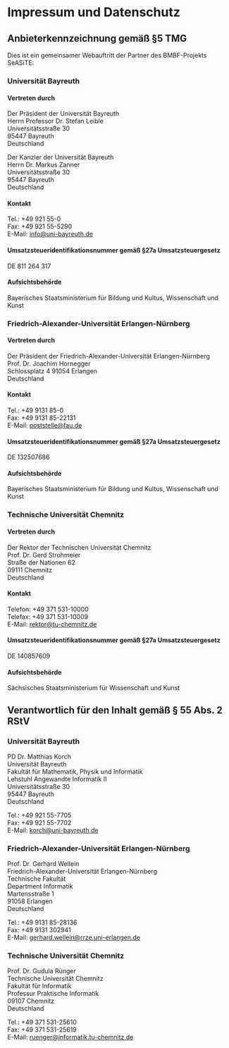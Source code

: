# Impressum und Datenschutz

## Anbieterkennzeichnung gemäß §5 TMG

Dies ist ein gemeinsamer Webauftritt der Partner des BMBF-Projekts SeASiTE:

### Universität Bayreuth

#### Vertreten durch

Der Präsident der Universität Bayreuth  
Herrn Professor Dr. Stefan Leible  
Universitätsstraße 30  
95447 Bayreuth  
Deutschland

Der Kanzler der Universität Bayreuth  
Herrn Dr. Markus Zanner  
Universitätsstraße 30  
95447 Bayreuth  
Deutschland

#### Kontakt

Tel.: +49 921 55-0  
Fax:  +49 921 55-5290  
E-Mail: info@uni-bayreuth.de

#### Umsatzsteueridentifikationsnummer gemäß §27a Umsatzsteuergesetz

DE 811 264 317

#### Aufsichtsbehörde

Bayerisches Staatsministerium für Bildung und Kultus, Wissenschaft und Kunst

### Friedrich-Alexander-Universität Erlangen-Nürnberg

#### Vertreten durch

Der Präsident der Friedrich-Alexander-Universität Erlangen-Nürnberg  
Prof. Dr. Joachim Hornegger  
Schlossplatz 4
91054 Erlangen  
Deutschland

#### Kontakt

Tel.: +49 9131 85-0  
Fax:  +49 9131 85-22131  
E-Mail: poststelle@fau.de

#### Umsatzsteueridentifikationsnummer gemäß §27a Umsatzsteuergesetz

DE 132507686

#### Aufsichtsbehörde

Bayerisches Staatsministerium für Bildung und Kultus, Wissenschaft und Kunst

### Technische Universität Chemnitz

#### Vertreten durch

Der Rektor der Technischen Universität Chemnitz  
Prof. Dr. Gerd Strohmeier  
Straße der Nationen 62  
09111 Chemnitz  
Deutschland

#### Kontakt

Telefon: +49 371 531-10000  
Telefax: +49 371 531-10009  
E-Mail: rektor@tu-chemnitz.de

#### Umsatzsteueridentifikationsnummer gemäß §27a Umsatzsteuergesetz

DE 140857609

#### Aufsichtsbehörde

Sächsisches Staatsministerium für Wissenschaft und Kunst

## Verantwortlich für den Inhalt gemäß § 55 Abs. 2 RStV

### Universität Bayreuth

PD Dr. Matthias Korch  
Universität Bayreuth  
Fakultät für Mathematik, Physik und Informatik  
Lehstuhl Angewandte Informatik II  
Universitätsstraße 30  
95447 Bayreuth  
Deutschland

Tel.: +49 921 55-7705  
Fax:  +49 921 55-7702  
E-Mail: korch@uni-bayreuth.de

### Friedrich-Alexander-Universität Erlangen-Nürnberg

Prof. Dr. Gerhard Wellein  
Friedrich-Alexander-Universität Erlangen-Nürnberg  
Technische Fakultät  
Department Informatik  
Martensstraße 1  
91058 Erlangen  
Deutschland

Tel.: +49 9131 85-28136  
Fax:  +49 9131 302941  
E-Mail: gerhard.wellein@rrze.uni-erlangen.de

### Technische Universität Chemnitz

Prof. Dr. Gudula Rünger  
Technische Universität Chemnitz  
Fakultät für Informatik  
Professur Praktische Informatik  
09107 Chemnitz  
Deutschland

Tel.: +49 371 531-25610  
Fax:  +49 371 531-25619  
E-Mail: ruenger@informatik.tu-chemnitz.de


